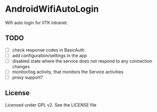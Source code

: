 # AndroidWifiAutoLogin

Wifi auto login for IITK intranet.

## TODO

- [ ] check response codes in BasicAuth
- [ ] add configuration/settings in the app
- [ ] disabled state where the service does not respond to any connection changes
- [ ] monitor/log activity, that monitors the Service activities
- [ ] proxy support?

## License

Licensed under GPL v2. See the LICENSE file
